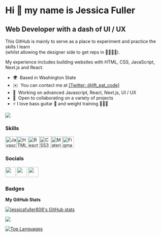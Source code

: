 Hi 👋 my name is Jessica Fuller
===============================

Web Developer with a dash of UI / UX
--------------------------------------------------

This GitHub is mainly to serve as a place to experiment and practice the skills I learn <br>
(whilst allowing the designer side to get reps in 🎨👩🏼‍🎨).

My experience includes building websites with HTML, CSS, JavaScript, Next.js and React. 

* 🌍  Based in Washington State
* ✉️  You can contact me at <a href="https://www.twitter.com/lift_eat_code" target="_blank" rel="noreferrer">[Twitter: @lift_eat_code]</a>
* 🧠  Working on advanced Javascript, React, Next.js, UI / UX
* 🤝  Open to collaborating on a variety of projects
* ⚡  I love bass guitar 🎸 and weight training 🏋🏽‍♀️

<a href="https://www.twitter.com/lift_eat_code" target="_blank" rel="noreferrer"><img
src="https://img.shields.io/twitter/follow/lift_eat_code?logo=twitter&style=for-the-badge&color=3382ed&labelColor=1c1917"
/></a>

### Skills

<p align="left"><a href="https://developer.mozilla.org/en-US/docs/Web/JavaScript" target="_blank" rel="noreferrer"><img src="https://cdn.jsdelivr.net/gh/devicons/devicon/icons/javascript/javascript-original.svg" width="36" height="36" alt="Javascript" /></a><a href="https://developer.mozilla.org/en-US/docs/Glossary/HTML5" target="_blank" rel="noreferrer"><img src="https://cdn.jsdelivr.net/gh/devicons/devicon/icons/html5/html5-plain.svg" width="36" height="36" alt="HTML5" /></a><a href="https://reactjs.org/" target="_blank" rel="noreferrer"><img src="https://cdn.jsdelivr.net/gh/devicons/devicon/icons/react/react-original.svg" width="36" height="36" alt="React" /></a><a href="https://www.w3.org/TR/CSS/#css" target="_blank" rel="noreferrer"><img src="https://cdn.jsdelivr.net/gh/devicons/devicon/icons/css3/css3-plain.svg" width="36" height="36" alt="CSS3" /></a><a href="https://mui.com/" target="_blank" rel="noreferrer"><img src="https://cdn.jsdelivr.net/gh/devicons/devicon/icons/materialui/materialui-original.svg" width="36" height="36" alt="Material UI" /></a><a href="https://www.figma.com/" target="_blank" rel="noreferrer"><img src="https://cdn.jsdelivr.net/gh/devicons/devicon/icons/figma/figma-original.svg" width="36" height="36" alt="Figma" /></a></p>


### Socials

<p align="left">
<a href="https://www.github.com/jessicafuller808" target="_blank" rel="noreferrer"><img src="https://raw.githubusercontent.com/danielcranney/readme-generator/main/public/icons/socials/github.svg" width="32" height="32" /></a>
<a href="https://www.linkedin.com/in/jessica-fuller-webdev/" target="_blank" rel="noreferrer"><img src="https://raw.githubusercontent.com/danielcranney/readme-generator/main/public/icons/socials/linkedin.svg" width="32" height="32" /></a>
<a href="https://www.twitter.com/lift_eat_code" target="_blank" rel="noreferrer"><img src="https://raw.githubusercontent.com/danielcranney/readme-generator/main/public/icons/socials/twitter.svg" width="32" height="32" /></a>
</p>

### Badges

<b>My GitHub Stats</b>

<a href="http://www.github.com/jessicafuller808"><img src="https://github-readme-stats.vercel.app/api?username=jessicafuller808&show_icons=true&hide=stars,prs,issues,contribs&title_color=3382ed&text_color=ffffff&icon_color=3382ed&bg_color=1c1917&hide_border=true&show_icons=true" alt="jessicafuller808's GitHub stats" /></a>

<a href="http://www.github.com/jessicafuller808"><img src="https://github-readme-streak-stats.herokuapp.com/?user=jessicafuller808&stroke=ffffff&background=1c1917&ring=3382ed&fire=3382ed&currStreakNum=ffffff&currStreakLabel=3382ed&sideNums=ffffff&sideLabels=ffffff&dates=ffffff&hide_border=true" /></a>

<a href="https://github.com/jessicafuller808" align="left"><img src="https://github-readme-stats.vercel.app/api/top-langs/?username=jessicafuller808&langs_count=10&title_color=3382ed&text_color=ffffff&icon_color=3382ed&bg_color=1c1917&hide_border=true&locale=en&custom_title=Top%20%Languages" alt="Top Languages" /></a>

<!---
jessicafuller808/jessicafuller808 is a ✨ special ✨ repository because its `README.md` (this file) appears on your GitHub profile.
You can click the Preview link to take a look at your changes. .
--->
